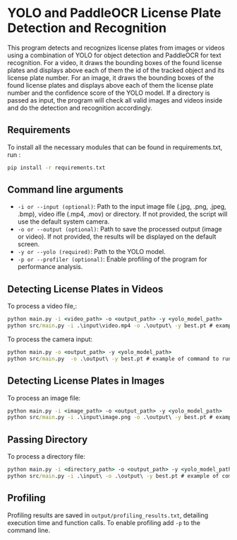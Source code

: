 # YOLO and PaddleOCR License Plate Detection and Recognition

This program detects and recognizes license plates from images or videos using a combination of YOLO for object detection and PaddleOCR for text recognition.
For a video, it draws the bounding boxes of the found license plates and displays above each of them the id of the tracked object and its license plate number.
For an image, it draws the bounding boxes of the found license plates and displays above each of them the license plate number and the confidence score of the YOLO model.
If a directory is passed as input, the program will check all valid images and videos inside and do the detection and recognition accordingly.

## Requirements

To install all the necessary modules that can be found in requirements.txt, run :
```cmd
pip install -r requirements.txt
```

## Command line arguments

- ```-i or --input (optional)```: Path to the input image file (.jpg, .png, .jpeg, .bmp), video ifle (.mp4, .mov) or directory. If not provided, the script will use the default system camera.
- ```-o or --output (optional)```: Path to save the processed output (image or video).  If not provided, the results will be displayed on the default screen.
- ```-y or --yolo (required)```: Path to the YOLO model.
- ```-p or --profiler (optional)```: Enable profiling of the program for performance analysis.

## Detecting License Plates in Videos
To process a video file,:
```cmd
python main.py -i <video_path> -o <output_path> -y <yolo_model_path>
python src/main.py -i .\input\video.mp4 -o .\output\ -y best.pt # example of command to run from the parent repository
```
To process the camera input:
```cmd
python main.py -o <output_path> -y <yolo_model_path>
python src/main.py  -o .\output\ -y best.pt # example of command to run from the parent repository
```

## Detecting License Plates in Images
To process an image file:
```cmd
python main.py -i <image_path> -o <output_path> -y <yolo_model_path>
python src/main.py -i .\input\image.png -o .\output\ -y best.pt # example of command to run from the parent repository
```

## Passing Directory
To process a directory file:
```cmd
python main.py -i <directory_path> -o <output_path> -y <yolo_model_path>
python src/main.py -i .\input\ -o .\output\ -y best.pt # example of command to run from the parent repository
```


## Profiling
Profiling results are saved in ```output/profiling_results.txt```, detailing execution time and function calls.
To enable profiling add ```-p``` to the command line.
